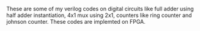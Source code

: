 These are some of my verilog codes on digital circuits like full adder using half adder instantiation, 4x1 mux using 2x1, counters like ring counter and johnson counter.
These codes are implemted on FPGA.
